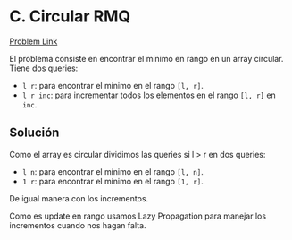 # C. Circular RMQ

[Problem Link](https://codeforces.com/contest/52/problem/C)

El problema consiste en encontrar el mínimo en rango en un array circular. Tiene dos queries:

- `l r`: para encontrar el mínimo en el rango `[l, r]`.
- `l r inc`: para incrementar todos los elementos en el rango `[l, r]` en `inc`.

## Solución

Como el array es circular dividimos las queries si l > r en dos queries:

- `l n`: para encontrar el mínimo en el rango `[l, n]`.
- `1 r`: para encontrar el mínimo en el rango `[1, r]`.

De igual manera con los incrementos.

Como es update en rango usamos Lazy Propagation para manejar los incrementos cuando nos hagan falta.
